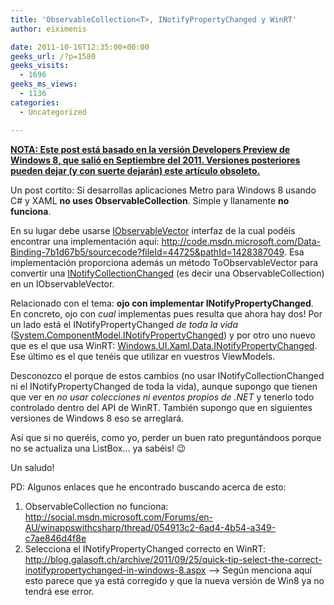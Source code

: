 ```yaml
---
title: 'ObservableCollection<T>, INotifyPropertyChanged y WinRT'
author: eiximenis

date: 2011-10-16T12:35:00+00:00
geeks_url: /?p=1580
geeks_visits:
  - 1696
geeks_ms_views:
  - 1136
categories:
  - Uncategorized

---
```

**<span style="text-decoration: underline;">NOTA: Este post está basado en la versión Developers Preview de Windows 8, que salió en Septiembre del 2011. Versiones posteriores pueden dejar (y con suerte dejarán) este artículo obsoleto.</span>**

Un post cortito: Si desarrollas aplicaciones Metro para Windows 8 usando C# y XAML **no uses ObservableCollection<T>**. Simple y llanamente **no funciona**.

En su lugar debe usarse <a target="_blank" href="http://msdn.microsoft.com/en-us/library/windows/apps/br226052(v=vs.85).aspx" rel="noopener noreferrer">IObservableVector<T></a> interfaz de la cual podéis encontrar una implementación aquí: <http://code.msdn.microsoft.com/Data-Binding-7b1d67b5/sourcecode?fileId=44725&pathId=1428387049>. Esa implementación proporciona además un método ToObservableVector para convertir una <a target="_blank" href="http://msdn.microsoft.com/en-us/library/system.collections.specialized.inotifycollectionchanged.aspx" rel="noopener noreferrer">INotifyCollectionChanged</a> (es decir una ObservableCollection<T>) en un IObservableVector<T>.

Relacionado con el tema: **ojo con implementar INotifyPropertyChanged**. En concreto, ojo con _cual_ implementas pues resulta que ahora hay dos! Por un lado está el INotifyPropertyChanged _de toda la vida_ (<a target="_blank" href="http://msdn.microsoft.com/en-us/library/system.componentmodel.inotifypropertychanged.aspx" rel="noopener noreferrer">System.ComponentModel.INotifyPropertyChanged</a>) y por otro uno nuevo que es el que usa WinRT: <a target="_blank" href="http://msdn.microsoft.com/en-us/library/windows/apps/windows.ui.xaml.data.inotifypropertychanged" rel="noopener noreferrer">Windows.UI.Xaml.Data.INotifyPropertyChanged</a>. Ese último es el que tenéis que utilizar en vuestros ViewModels.

Desconozco el porque de estos cambios (no usar INotifyCollectionChanged ni el INotifyPropertyChanged de toda la vida), aunque supongo que tienen que ver en _no usar colecciones ni eventos propios de .NET_ y tenerlo todo controlado dentro del API de WinRT. También supongo que en siguientes versiones de Windows 8 eso se arreglará.

Así que si no queréis, como yo, perder un buen rato preguntándoos porque no se actualiza una ListBox... ya sabéis! 😉

Un saludo!

PD: Algunos enlaces que he encontrado buscando acerca de esto:

  1. ObservableCollection no funciona: <http://social.msdn.microsoft.com/Forums/en-AU/winappswithcsharp/thread/054913c2-6ad4-4b54-a349-c7ae846d4f8e>
  2. Selecciona el INotifyPropertyChanged correcto en WinRT: <http://blog.galasoft.ch/archive/2011/09/25/quick-tip-select-the-correct-inotifypropertychanged-in-windows-8.aspx> &ndash;> Según menciona aquí esto parece que ya está corregido y que la nueva versión de Win8 ya no tendrá ese error.
